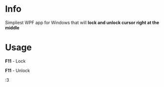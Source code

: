 # Info
Simpliest WPF app for Windows that will **lock and unlock cursor right at the middle** 

# Usage
**F11** - Lock

**F11** - Unlock



:3
